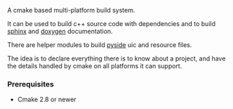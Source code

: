 A cmake based multi-platform build system.

It can be used to build c++ source code with dependencies and to build [sphinx](http://sphinx-doc.org) and [doxygen](http://doxygen.org) documentation.

There are helper modules to build [pyside](https://github.com/PySide) uic and resource files.

The idea is to declare everything there is to know about a project, and have the details handled by cmake on all platforms it can support.

### Prerequisites

* Cmake 2.8 or newer
